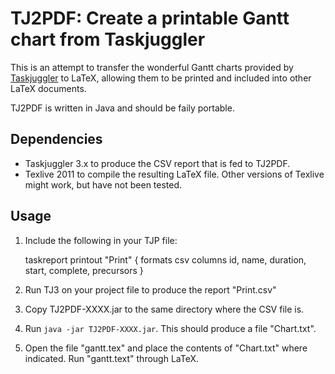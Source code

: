 TJ2PDF: Create a printable Gantt chart from Taskjuggler
=======================================================

This is an attempt to transfer the wonderful Gantt charts provided by
[Taskjuggler](http://www.taskjuggler.org/) to LaTeX, allowing them to be
printed and included into other LaTeX documents.

TJ2PDF is written in Java and should be faily portable.

Dependencies
------------
* Taskjuggler 3.x to produce the CSV report that is fed to TJ2PDF.
* Texlive 2011 to compile the resulting LaTeX file. Other versions of
  Texlive might work, but have not been tested.

Usage
-----
1. Include the following in your TJP file:

    taskreport printout "Print" {
      formats csv
      columns id, name, duration, start, complete, precursors
    }

2. Run TJ3 on your project file to produce the report "Print.csv"
3. Copy TJ2PDF-XXXX.jar to the same directory where the CSV file is.
4. Run `java -jar TJ2PDF-XXXX.jar`. This should produce a file
   "Chart.txt".
5. Open the file "gantt.tex" and place the contents of "Chart.txt" where
   indicated. Run "gantt.text" through LaTeX.
